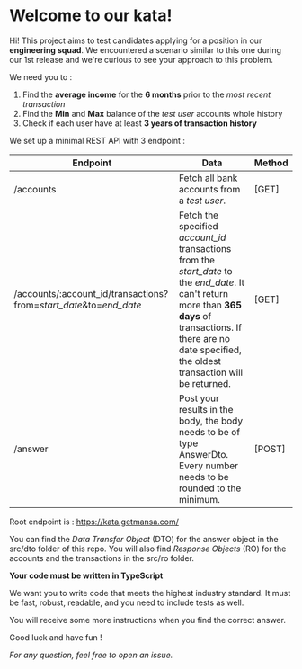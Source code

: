 # Welcome to our kata!

Hi! This project aims to test candidates applying for a position in our **engineering squad**. 
We encountered a scenario similar to this one during our 1st release and we're curious to see your approach to this problem. 

We need you to : 

 1. Find the **average income** for the **6 months** prior to the *most recent transaction*
 2. Find the **Min** and **Max** balance of the *test user* accounts whole history
 3. Check if each user have at least **3 years of transaction history**


We set up a minimal REST API with 3 endpoint :


Endpoint  | Data | Method
------------ | ------------- | ---------
/accounts | Fetch all bank accounts from a *test user*. | [GET]
/accounts/:account_id/transactions?from=*start_date*&to=*end_date* | Fetch the specified *account_id* transactions from the *start_date* to the *end_date*. It can't return more than **365 days** of transactions. If there are no date specified, the oldest transaction will be returned. | [GET]
/answer | Post your results in the body, the body needs to be of type AnswerDto. Every number needs to be rounded to the minimum. | [POST]

Root endpoint is : https://kata.getmansa.com/

You can find the *Data Transfer Object* (DTO) for the answer object in the src/dto folder of this repo. You will also find *Response Objects* (RO) for the accounts and the transactions in the src/ro folder.

**Your code must be written in TypeScript**

We want you to write code that meets the highest industry standard. It must be fast, robust, readable, and you need to include tests as well.

You will receive some more instructions when you find the correct answer.

Good luck and have fun !

*For any question, feel free to open an issue.*


